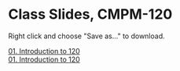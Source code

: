 # Class Slides, CMPM-120

Right click and choose "Save as..." to download.


[01. Introduction to 120](slides/01.%20Introduction%20to%20120.pdf)    
[01. Introduction to 120](https://github.com/ikarth/index-of-cmpm-120-examples/blob/0e2a0a268f6f2f6af7c29d1aaecb8ff89ad975bf/slides/02.%20Making%20A%20Game%20(in%20Phaser).pdf)    
